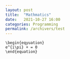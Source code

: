 ```yaml
---
layout: post
title:  "Mathmatics"
date:   2021-10-27 16:00
categories: Programming
permalink: /archivers/test
---
```


```
\begin{eqyuation}
e^{i\pi} + = 0
\end{equation}
```
